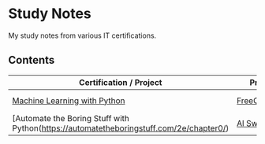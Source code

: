 # Study Notes

My study notes from various IT certifications.

## Contents

| Certification  / Project                                                                                  | Provider                                           | Files                                                               |
| ------------------------------------------------------------------------------------------------ | -------------------------------------------------- | ------------------------------------------------------------------- |
| [Machine Learning with Python](https://www.freecodecamp.org/learn/machine-learning-with-python/) | [FreeCodeCamp](https://www.freecodecamp.org/learn) | [Notes](machine-learning/ffc-mlwp/ML-python.md), Revision |
| [Automate the Boring Stuff with Python(https://automatetheboringstuff.com/2e/chapter0/) | [Al Sweigart](https://automatetheboringstuff.com) | Notes, Revision |

